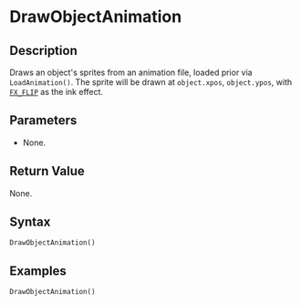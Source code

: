 # DrawObjectAnimation

## Description

Draws an object's sprites from an animation file, loaded prior via `LoadAnimation()`. The sprite will be drawn at `object.xpos`, `object.ypos`, with [`FX_FLIP`](Animations-Sprites/DrawSpriteFX/README.md) as the ink effect.

## Parameters

- None.

## Return Value

None.

## Syntax
```
DrawObjectAnimation()
```

## Examples
```
DrawObjectAnimation()
```

